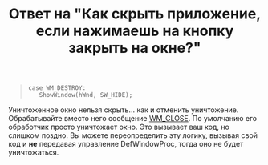 ﻿---
title: "Ответ на \"Как скрыть приложение, если нажимаешь на кнопку закрыть на окне?\""
se.owner.user_id: 240512
se.owner.display_name: "MSDN.WhiteKnight"
se.owner.link: "https://ru.stackoverflow.com/users/240512/msdn-whiteknight"
se.answer_id: 1085647
se.question_id: 1085638
se.post_type: answer
se.is_accepted: True
---
<blockquote>

<pre><code>case WM_DESTROY:
   ShowWindow(hWnd, SW_HIDE);
</code></pre>
</blockquote>

<p>Уничтоженное окно нельзя скрыть... как и отменить уничтожение. Обрабатывайте вместо него сообщение <a href="https://docs.microsoft.com/en-us/windows/win32/winmsg/wm-close" rel="nofollow noreferrer">WM_CLOSE</a>. По умолчанию его обработчик просто уничтожает окно. Это вызывает ваш код, но слишком поздно. Вы можете переопределить эту логику, вызывая свой код и <strong>не</strong> передавая управление DefWindowProc, тогда оно не будет уничтожаться.</p>
